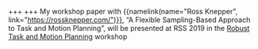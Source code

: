 +++
+++
My workshop paper with {{namelink(name="Ross Knepper", link="https://rossknepper.com/")}}, “A Flexible Sampling-Based Approach to Task and Motion Planning”, will be presented at RSS 2019 in the [Robust Task and Motion Planning](http://dyalab.mines.edu/2019/rss-workshop/) workshop
